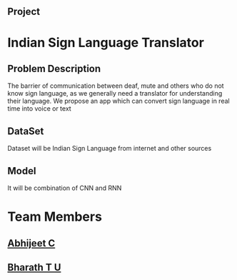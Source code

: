 ## Project
# Indian Sign Language Translator

## Problem Description
The barrier of communication between deaf, mute and others who do not know sign language, as we generally need a translator for understanding their language.
We propose an app which can convert sign language in real time into voice or text

## DataSet
Dataset will be Indian Sign Language from internet and other sources

## Model 
It will be combination of CNN and RNN

# Team Members
## [Abhijeet C](https://github.com/abhijeet1999)
## [Bharath T U](https://github.com/5hade5layer)
